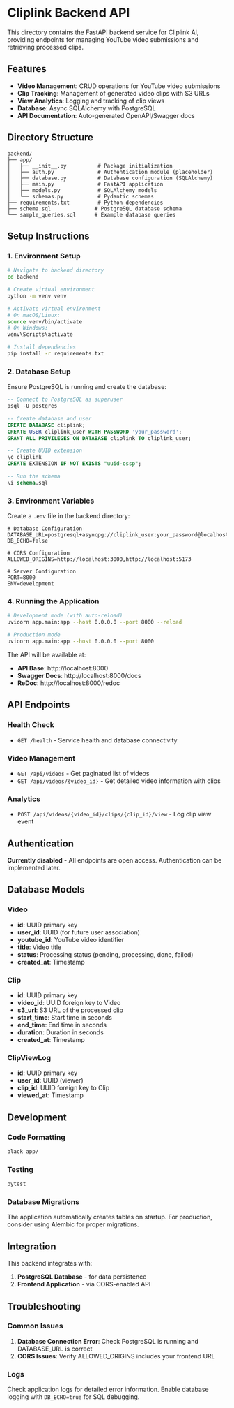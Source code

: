 # Cliplink Backend API

This directory contains the FastAPI backend service for Cliplink AI, providing endpoints for managing YouTube video submissions and retrieving processed clips.

## Features

- **Video Management**: CRUD operations for YouTube video submissions
- **Clip Tracking**: Management of generated video clips with S3 URLs
- **View Analytics**: Logging and tracking of clip views
- **Database**: Async SQLAlchemy with PostgreSQL
- **API Documentation**: Auto-generated OpenAPI/Swagger docs

## Directory Structure

```
backend/
├── app/
│   ├── __init__.py          # Package initialization
│   ├── auth.py              # Authentication module (placeholder)
│   ├── database.py          # Database configuration (SQLAlchemy)
│   ├── main.py              # FastAPI application
│   ├── models.py            # SQLAlchemy models
│   └── schemas.py           # Pydantic schemas
├── requirements.txt         # Python dependencies
├── schema.sql              # PostgreSQL database schema
└── sample_queries.sql      # Example database queries
```

## Setup Instructions

### 1. Environment Setup

```bash
# Navigate to backend directory
cd backend

# Create virtual environment
python -m venv venv

# Activate virtual environment
# On macOS/Linux:
source venv/bin/activate
# On Windows:
venv\Scripts\activate

# Install dependencies
pip install -r requirements.txt
```

### 2. Database Setup

Ensure PostgreSQL is running and create the database:

```sql
-- Connect to PostgreSQL as superuser
psql -U postgres

-- Create database and user
CREATE DATABASE cliplink;
CREATE USER cliplink_user WITH PASSWORD 'your_password';
GRANT ALL PRIVILEGES ON DATABASE cliplink TO cliplink_user;

-- Create UUID extension
\c cliplink
CREATE EXTENSION IF NOT EXISTS "uuid-ossp";

-- Run the schema
\i schema.sql
```

### 3. Environment Variables

Create a `.env` file in the backend directory:

```env
# Database Configuration
DATABASE_URL=postgresql+asyncpg://cliplink_user:your_password@localhost:5432/cliplink
DB_ECHO=false

# CORS Configuration
ALLOWED_ORIGINS=http://localhost:3000,http://localhost:5173

# Server Configuration
PORT=8000
ENV=development
```

### 4. Running the Application

```bash
# Development mode (with auto-reload)
uvicorn app.main:app --host 0.0.0.0 --port 8000 --reload

# Production mode
uvicorn app.main:app --host 0.0.0.0 --port 8000
```

The API will be available at:
- **API Base**: http://localhost:8000
- **Swagger Docs**: http://localhost:8000/docs
- **ReDoc**: http://localhost:8000/redoc

## API Endpoints

### Health Check
- `GET /health` - Service health and database connectivity

### Video Management
- `GET /api/videos` - Get paginated list of videos
- `GET /api/videos/{video_id}` - Get detailed video information with clips

### Analytics
- `POST /api/videos/{video_id}/clips/{clip_id}/view` - Log clip view event

## Authentication

**Currently disabled** - All endpoints are open access. Authentication can be implemented later.

## Database Models

### Video
- **id**: UUID primary key
- **user_id**: UUID (for future user association)
- **youtube_id**: YouTube video identifier
- **title**: Video title
- **status**: Processing status (pending, processing, done, failed)
- **created_at**: Timestamp

### Clip
- **id**: UUID primary key
- **video_id**: UUID foreign key to Video
- **s3_url**: S3 URL of the processed clip
- **start_time**: Start time in seconds
- **end_time**: End time in seconds
- **duration**: Duration in seconds
- **created_at**: Timestamp

### ClipViewLog
- **id**: UUID primary key
- **user_id**: UUID (viewer)
- **clip_id**: UUID foreign key to Clip
- **viewed_at**: Timestamp

## Development

### Code Formatting
```bash
black app/
```

### Testing
```bash
pytest
```

### Database Migrations
The application automatically creates tables on startup. For production, consider using Alembic for proper migrations.

## Integration

This backend integrates with:
1. **PostgreSQL Database** - for data persistence
2. **Frontend Application** - via CORS-enabled API

## Troubleshooting

### Common Issues

1. **Database Connection Error**: Check PostgreSQL is running and DATABASE_URL is correct
2. **CORS Issues**: Verify ALLOWED_ORIGINS includes your frontend URL

### Logs

Check application logs for detailed error information. Enable database logging with `DB_ECHO=true` for SQL debugging. 